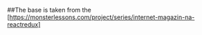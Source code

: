 ##The base is taken from the [https://monsterlessons.com/project/series/internet-magazin-na-reactredux]